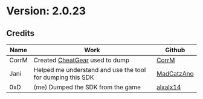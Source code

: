 # Version: 2.0.23
## Credits

Name | Work | Github
--- | --- | ---
CorrM | Created [CheatGear](https://github.com/CorrM/cg) used to dump |  [CorrM](https://github.com/CorrM)
Jani | Helped me understand and use the tool for dumping this SDK | [MadCatzAno](https://github.com/MadCatzAno)
0xD | (me) Dumped the SDK from the game | [alxalx14](https://github.com/alxalx14) 

